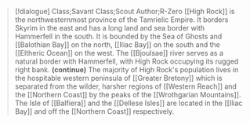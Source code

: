>[!dialogue] Class;Savant Class;Scout Author;R-Zero
>[[High Rock]] is the northwesternmost province of the Tamrielic Empire. It borders Skyrim in the east and has a long land and sea border with Hammerfell in the south. It is bounded by the Sea of Ghosts and [[Balothian Bay]] on the north, [[Iliac Bay]] on the south and the [[Eltheric Ocean]] on the west. The [[Bjoulsae]] river serves as a natural border with Hammerfell, with High Rock occupying its rugged right bank.
>**(continue)**
>The majority of High Rock's population lives in the hospitable western peninsula of [[Greater Bretony]] which is separated from the wilder, harsher regions of [[Western Reach]] and the [[Northern Coast]] by the peaks of the [[Wrothgarian Mountains]].  The Isle of [[Balfiera]] and the [[Dellese Isles]] are located in the [[Iliac Bay]] and off the [[Northern Coast]] respectively.